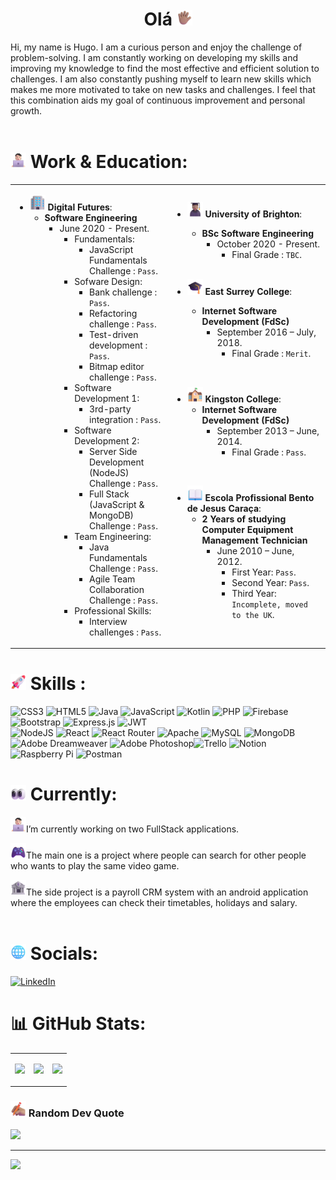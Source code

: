 <h1 align="center">
 Olá <img src="images/Hand.png" alt="hand" width="25" height="25" />
</h1>

Hi, my name is Hugo. I am a curious person and enjoy the challenge of problem-solving. I am constantly working on developing my skills and improving my knowledge to find the most effective and efficient solution to challenges. I am also constantly pushing myself to learn new skills which makes me more motivated to take on new tasks and challenges. I feel that this combination aids my goal of continuous improvement and personal growth.<br>
<br>

# <img src="images/Technologist.png" alt= "computer" width="25" height="25" /> Work & Education:

<table>
<tr>
<td style="width:50%">

- <img src="images/Office.png" alt="Department Store" width="25" height="25" /> **Digital Futures**:
  - **Software Engineering**
    - June 2020 - Present.
        - Fundamentals:
            - JavaScript Fundamentals Challenge  : `Pass`.
        - Sofware Design:
            - Bank challenge  : `Pass`.
            - Refactoring challenge  : `Pass`.
            - Test-driven development  : `Pass`.
            - Bitmap editor challenge  : `Pass`.
        - Software Development 1:
            - 3rd-party integration  : `Pass`.
        - Software Development 2:
            - Server Side Development (NodeJS) Challenge  : `Pass`.
            - Full Stack (JavaScript & MongoDB) Challenge  : `Pass`.
        - Team Engineering:
            - Java Fundamentals Challenge  : `Pass`.
            - Agile Team Collaboration Challenge  : `Pass`.
        - Professional Skills:
            - Interview challenges  : `Pass`.
</td>
<td>

- <img src="images/Student.png" alt="Student" width="25" height="25" /> **University of Brighton**:
  - **BSc Software Engineering**
    - October 2020 - Present.
        - Final Grade : `TBC`.
        <br>

- <img src="images/Graduation.png" alt="Graduation Cap" width="25" height="25" /> **East Surrey College**:
  - **Internet Software Development (FdSc)**
    - September 2016 – July, 2018.
        - Final Grade : `Merit`.
<br>

- <img src="images/School.png" alt="Graduation Cap" width="25" height="25" /> **Kingston College**:
  - **Internet Software Development (FdSc)**
    - September 2013 – June, 2014.
        - Final Grade : `Pass`.
<br>

- <img src="images/Book.png" alt="Open Book" width="25" height="25" /> **Escola Profissional Bento de Jesus Caraça**:
  - **2 Years of studying Computer Equipment Management Technician**
    - June 2010 – June, 2012.
        - First Year: `Pass`.
        - Second Year: `Pass`.
        - Third Year: `Incomplete, moved to the UK`.
    <br>   
</td>
</tr>
</table>


#  <img src="images/Rocket.png" alt="Rocket" width="25" height="25" /> Skills :

![CSS3](https://img.shields.io/badge/css3-%231572B6.svg?style=for-the-badge&logo=css3&logoColor=white) ![HTML5](https://img.shields.io/badge/html5-%23E34F26.svg?style=for-the-badge&logo=html5&logoColor=white) ![Java](https://img.shields.io/badge/java-%23ED8B00.svg?style=for-the-badge&logo=java&logoColor=white) ![JavaScript](https://img.shields.io/badge/javascript-%23323330.svg?style=for-the-badge&logo=javascript&logoColor=%23F7DF1E) ![Kotlin](https://img.shields.io/badge/kotlin-%230095D5.svg?style=for-the-badge&logo=kotlin&logoColor=white) ![PHP](https://img.shields.io/badge/php-%23777BB4.svg?style=for-the-badge&logo=php&logoColor=white) ![Firebase](https://img.shields.io/badge/firebase-%23039BE5.svg?style=for-the-badge&logo=firebase) ![Bootstrap](https://img.shields.io/badge/bootstrap-%23563D7C.svg?style=for-the-badge&logo=bootstrap&logoColor=white) ![Express.js](https://img.shields.io/badge/express.js-%23404d59.svg?style=for-the-badge&logo=express&logoColor=%2361DAFB)  ![JWT](https://img.shields.io/badge/JWT-black?style=for-the-badge&logo=JSON%20web%20tokens)<br> ![NodeJS](https://img.shields.io/badge/node.js-6DA55F?style=for-the-badge&logo=node.js&logoColor=white) ![React](https://img.shields.io/badge/react-%2320232a.svg?style=for-the-badge&logo=react&logoColor=%2361DAFB) ![React Router](https://img.shields.io/badge/React_Router-CA4245?style=for-the-badge&logo=react-router&logoColor=white) ![Apache](https://img.shields.io/badge/apache-%23D42029.svg?style=for-the-badge&logo=apache&logoColor=white) ![MySQL](https://img.shields.io/badge/mysql-%2300f.svg?style=for-the-badge&logo=mysql&logoColor=white) ![MongoDB](https://img.shields.io/badge/MongoDB-%234ea94b.svg?style=for-the-badge&logo=mongodb&logoColor=white) ![Adobe Dreamweaver](https://img.shields.io/badge/Adobe%20Dreamweaver-FF61F6.svg?style=for-the-badge&logo=Adobe%20Dreamweaver&logoColor=white) ![Adobe Photoshop](https://img.shields.io/badge/adobephotoshop-%2331A8FF.svg?style=for-the-badge&logo=adobephotoshop&logoColor=white)![Trello](https://img.shields.io/badge/Trello-%23026AA7.svg?style=for-the-badge&logo=Trello&logoColor=white) ![Notion](https://img.shields.io/badge/Notion-%23000000.svg?style=for-the-badge&logo=notion&logoColor=white) ![Raspberry Pi](https://img.shields.io/badge/-RaspberryPi-C51A4A?style=for-the-badge&logo=Raspberry-Pi) ![Postman](https://img.shields.io/badge/Postman-FF6C37?style=for-the-badge&logo=postman&logoColor=white)
<br>

# <img src="images/Eyes.png" alt="Eyes" width="25" height="25" /> Currently:

<img src="images/Technologist.png" alt="computer" width="25" height="25" />I’m currently working on two FullStack applications.<br>

 <img src="images/Video%20Game.png" alt="Gaming" width="25" height="25" />The main one is a project where people can search for other people who wants to play the same video game.<br>
 
 <img src="images/Bank.png" alt="chart" width="25" height="25" />The side project is a payroll CRM system with an android application where the employees can check their timetables, holidays and salary.<br>
<br>

# <img src="images/Globe.png" alt="Eyes" width="25" height="25" /> Socials:

[![LinkedIn](https://img.shields.io/badge/LinkedIn-%230077B5.svg?logo=linkedin&logoColor=white)](https://linkedin.com/in/https://www.linkedin.com/in/hugo-abreu-2270a5157/) 

# 📊 GitHub Stats:



<table>
<tr>
<td >

![](https://github-readme-stats.vercel.app/api?username=TheLagger06&theme=onedark&hide_border=false&include_all_commits=true&count_private=true&show_icons=true)

</td>
<td>

![](https://github-readme-streak-stats.herokuapp.com/?user=TheLagger06&theme=onedark&hide_border=false)<br/>

</td>
<td>

![](https://github-readme-stats.vercel.app/api/top-langs/?username=TheLagger06&theme=onedark&hide_border=false&include_all_commits=true&count_private=true&)
</td>
</tr>
<tr>

</tr>
</table>


### <img src="images/Writing.png" alt="Writing" width="25" height="25" /> Random Dev Quote
![](https://quotes-github-readme.vercel.app/api?type=horizontal&theme=dark)

---
[![](https://visitcount.itsvg.in/api?id=TheLagger&icon=2&color=4)](https://visitcount.itsvg.in)
